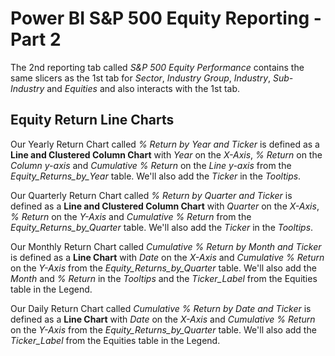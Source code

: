 # Power BI S&P 500 Equity Reporting - Part 2

The 2nd reporting tab called *S&P 500 Equity Performance* contains the same slicers as the 1st tab for *Sector*, *Industry Group*, *Industry*, *Sub-Industry* and *Equities* and also interacts with the 1st tab.

## Equity Return Line Charts

Our Yearly Return Chart called *% Return by Year and Ticker* is defined as a **Line and Clustered Column Chart** with *Year* on the *X-Axis*, *% Return* on the *Column y-axis* and *Cumulative % Return* 
on the *Line y-axis* from the *Equity_Returns_by_Year* table. We'll also add the *Ticker* in the *Tooltips*. 

Our Quarterly Return Chart called *% Return by Quarter and Ticker* is defined as a **Line and Clustered Column Chart** with *Quarter* on the *X-Axis*, *% Return* on the *Y-Axis* and *Cumulative % Return* 
from the *Equity_Returns_by_Quarter* table. We'll also add the *Ticker* in the *Tooltips*. 

Our Monthly Return Chart called *Cumulative % Return by Month and Ticker* is defined as a **Line Chart** with *Date* on the *X-Axis* and *Cumulative % Return* on the *Y-Axis* from the 
*Equity_Returns_by_Quarter* table. We'll also add the *Month* and *% Return* in the *Tooltips* and the *Ticker_Label* from the Equities table in the Legend.

Our Daily Return Chart called *Cumulative % Return by Date and Ticker* is defined as a **Line Chart** with *Date* on the *X-Axis* and *Cumulative % Return* on the *Y-Axis* from the 
*Equity_Returns_by_Quarter* table. We'll also add the *Ticker_Label* from the Equities table in the Legend.

